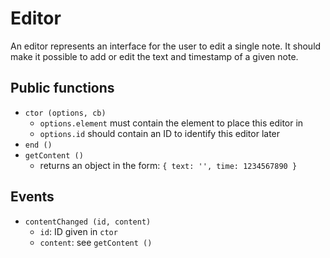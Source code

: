 # Editor
An editor represents an interface for the user to edit a single note. It should make it possible to add or edit the
text and timestamp of a given note.

## Public functions

* `ctor (options, cb)`
  * `options.element` must contain the element to place this editor in
  * `options.id` should contain an ID to identify this editor later
* `end ()`
* `getContent ()`
  * returns an object in the form: `{ text: '', time: 1234567890 }`

## Events

* `contentChanged (id, content)`
  * `id`: ID given in `ctor`
  * `content`: see `getContent ()`
